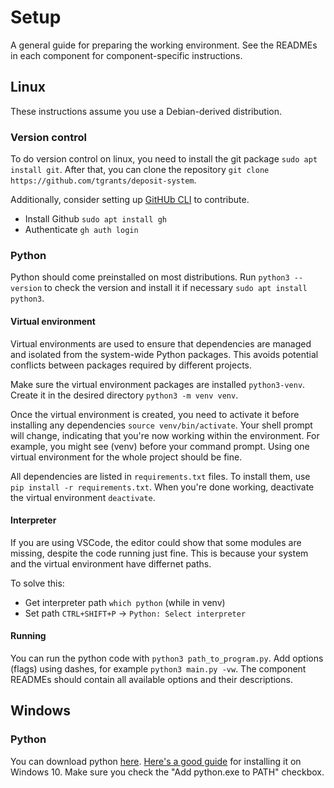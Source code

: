 # Setup

A general guide for preparing the working environment.
See the READMEs in each component for component-specific instructions.

## Linux

These instructions assume you use a Debian-derived distribution.

### Version control

To do version control on linux, you need to install the git package `sudo apt install git`.
After that, you can clone the repository `git clone https://github.com/tgrants/deposit-system`.

Additionally, consider setting up [GitHUb CLI](https://github.com/cli/cli) to contribute.
- Install Github `sudo apt install gh`
- Authenticate `gh auth login`

### Python

Python should come preinstalled on most distributions.
Run `python3 --version` to check the version and install it if necessary `sudo apt install python3`.

#### Virtual environment

Virtual environments are used to ensure that dependencies are managed and isolated from the system-wide Python packages.
This avoids potential conflicts between packages required by different projects.

Make sure the virtual environment packages are installed `python3-venv`.
Create it in the desired directory `python3 -m venv venv`.

Once the virtual environment is created, you need to activate it before installing any dependencies `source venv/bin/activate`.
Your shell prompt will change, indicating that you're now working within the environment.
For example, you might see (venv) before your command prompt.
Using one virtual environment for the whole project should be fine.

All dependencies are listed in `requirements.txt` files. To install them, use `pip install -r requirements.txt`.
When you're done working, deactivate the virtual environment `deactivate`.

#### Interpreter

If you are using VSCode, the editor could show that some modules are missing, despite the code running just fine.
This is because your system and the virtual environment have differnet paths.

To solve this:
- Get interpreter path `which python` (while in venv)
- Set path `CTRL+SHIFT+P` -> `Python: Select interpreter`

#### Running

You can run the python code with `python3 path_to_program.py`.
Add options (flags) using dashes, for example `python3 main.py -vw`.
The component READMEs should contain all available options and their descriptions.

## Windows

### Python

You can download python [here](https://www.python.org/downloads/windows/).
[Here's a good guide](https://www.digitalocean.com/community/tutorials/install-python-windows-10) for installing it on Windows 10.
Make sure you check the "Add python.exe to PATH" checkbox.
